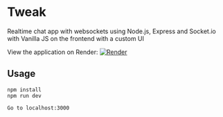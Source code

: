 # Tweak

Realtime chat app with websockets using Node.js, Express and Socket.io with Vanilla JS on the frontend with a custom UI

View the application on Render:
[![Render](https://img.shields.io/badge/Render-%46E3B7.svg?style=for-the-badge&logo=render&logoColor=white)](https://tweak.onrender.com/)

## Usage

```
npm install
npm run dev

Go to localhost:3000
```
